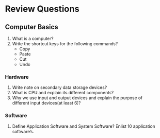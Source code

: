 # Review Questions

## Computer Basics

1. What is a computer?
1. Write the shortcut keys for the following commands?
    - Copy
    - Paste
    - Cut
    - Undo
  
### Hardware

1. Write note on secondary data storage devices?
1. What is CPU and explain its different components?
1. Why we use input and output devices and explain the purpose of different input devices(at least 6)?

### Software

1. Define Application Software and System Software? Enlist 10 application software’s.
